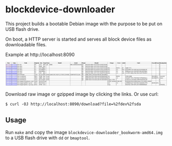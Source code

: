 
# blockdevice-downloader

This project builds a bootable Debian image with the purpose to be put on USB flash drive.

On boot, a HTTP server is started and serves all block device files as downloadable files.

Example at http://localhost:8090

![Example](img/http_example.png)

Download raw image or gzipped image by clicking the links. Or use curl:
```
$ curl -OJ http://localhost:8090/download?file=%2fdev%2fsda
```

## Usage

Run `make` and copy the image `blockdevice-downloader_bookworm-amd64.img` to a USB flash drive with `dd` or `bmaptool`.
